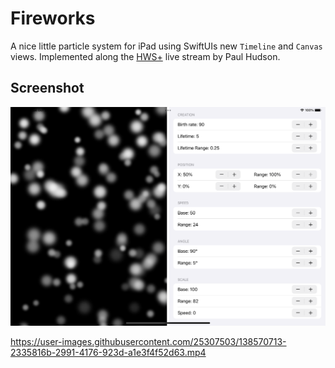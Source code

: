 # Fireworks

A nice little particle system for iPad using SwiftUIs new `Timeline` and `Canvas` views. 
Implemented along the [HWS+](https://www.hackingwithswift.com/plus/) live stream by Paul Hudson. 

## Screenshot

![Fireworks](_screenshots/Fireworks_screenshot_iPad.png)

https://user-images.githubusercontent.com/25307503/138570713-2335816b-2991-4176-923d-a1e3f4f52d63.mp4

